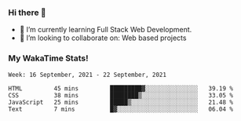 ### Hi there 👋

- 🌱 I’m currently learning Full Stack Web Development.
- 👯 I’m looking to collaborate on: Web based projects


### My WakaTime Stats!

<!--START_SECTION:waka-->
```text
Week: 16 September, 2021 - 22 September, 2021

HTML         45 mins         █████████▓░░░░░░░░░░░░░░░   39.19 % 
CSS          38 mins         ████████▒░░░░░░░░░░░░░░░░   33.05 % 
JavaScript   25 mins         █████▒░░░░░░░░░░░░░░░░░░░   21.48 % 
Text         7 mins          █▓░░░░░░░░░░░░░░░░░░░░░░░   06.04 % 
```
<!--END_SECTION:waka-->
